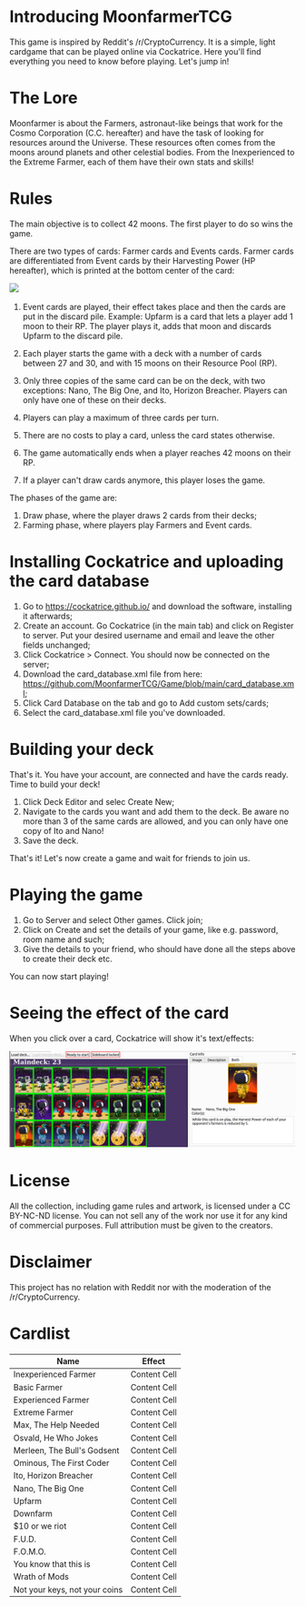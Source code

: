 # Introducing MoonfarmerTCG

This game is inspired by Reddit's /r/CryptoCurrency. It is a simple, light cardgame that can be played online via Cockatrice. Here you'll find everything you need to know before playing. Let's jump in!

# The Lore

Moonfarmer is about the Farmers, astronaut-like beings that work for the Cosmo Corporation (C.C. hereafter) and have the task of looking for resources around the Universe. These resources often comes from the moons around planets and other celestial bodies. From the Inexperienced to the Extreme Farmer, each of them have their own stats and skills!

# Rules

The main objective is to collect 42 moons. The first player to do so wins the game. 

There are two types of cards: Farmer cards and Events cards. Farmer cards are differentiated from Event cards by their Harvesting Power (HP hereafter), which is printed at the bottom center of the card:

![](https://preview.redd.it/wvaz63vfk7pa1.png?width=7442&format=png&auto=webp&v=enabled&s=422049b66226489147e839baeb66d9ad4a03417b)

1. Event cards are played, their effect takes place and then the cards are put in the discard pile. Example: Upfarm is a card that lets a player add 1 moon to their RP. The player plays it, adds that moon and discards Upfarm to the discard pile.

2. Each player starts the game with a deck with a number of cards between 27 and 30, and with 15 moons on their Resource Pool (RP). 
3. Only three copies of the same card can be on the deck, with two exceptions: Nano, The Big One, and Ito, Horizon Breacher. Players can only have one of these on their decks.
4. Players can play a maximum of three cards per turn. 
5. There are no costs to play a card, unless the card states otherwise. 
6. The game automatically ends when a player reaches 42 moons on their RP.
7. If a player can't draw cards anymore, this player loses the game.

The phases of the game are:

1. Draw phase, where the player draws 2 cards from their decks;
2. Farming phase, where players play Farmers and Event cards.


# Installing Cockatrice and uploading the card database

1. Go to https://cockatrice.github.io/ and download the software, installing it afterwards;
2. Create an account. Go Cockatrice (in the main tab) and click on Register to server. Put your desired username and email and leave the other fields unchanged;
3. Click Cockatrice > Connect. You should now be connected on the server;
4. Download the card_database.xml file from here: https://github.com/MoonfarmerTCG/Game/blob/main/card_database.xml;
4. Click Card Database on the tab and go to Add custom sets/cards;
5. Select the card_database.xml file you've downloaded.

# Building your deck

That's it. You have your account, are connected and have the cards ready. Time to build your deck!

1. Click Deck Editor and selec Create New;
2. Navigate to the cards you want and add them to the deck. Be aware no more than 3 of the same cards are allowed, and you can only have one copy of Ito and Nano!
3. Save the deck.

That's it! Let's now create a game and wait for friends to join us.

# Playing the game

1. Go to Server and select Other games. Click join;
2. Click on Create and set the details of your game, like e.g. password, room name and such;
3. Give the details to your friend, who should have done all the steps above to create their deck etc.

You can now start playing!

# Seeing the effect of the card

When you click over a card, Cockatrice will show it's text/effects:

![](https://github.com/MoonfarmerTCG/Game/blob/main/card_description.png)

# License

All the collection, including game rules and artwork, is licensed under a CC BY-NC-ND license. You can not sell any of the work nor use it for any kind of commercial purposes. Full attribution must be given to the creators.

# Disclaimer

This project has no relation with Reddit nor with the moderation of the /r/CryptoCurrency.

# Cardlist


| Name  | Effect |
| ------------- | ------------- |
| Inexperienced Farmer  | Content Cell  |
| Basic Farmer  | Content Cell  |
| Experienced Farmer  | Content Cell  |
| Extreme Farmer  | Content Cell  |
| Max, The Help Needed  | Content Cell  |
| Osvald, He Who Jokes  | Content Cell  |
| Merleen, The Bull's Godsent  | Content Cell  |
| Ominous, The First Coder  | Content Cell  |
| Ito, Horizon Breacher  | Content Cell  |
| Nano, The Big One  | Content Cell  |
| Upfarm  | Content Cell  |
| Downfarm  | Content Cell  |
| $10 or we riot | Content Cell  |
| F.U.D.  | Content Cell  |
| F.O.M.O.  | Content Cell  |
| You know that this is  | Content Cell  |
| Wrath of Mods  | Content Cell  |
| Not your keys, not your coins  | Content Cell  |
















